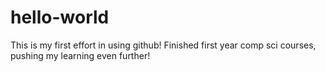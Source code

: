 # hello-world
This is my first effort in using github!
Finished first year comp sci courses, pushing my learning even further!
